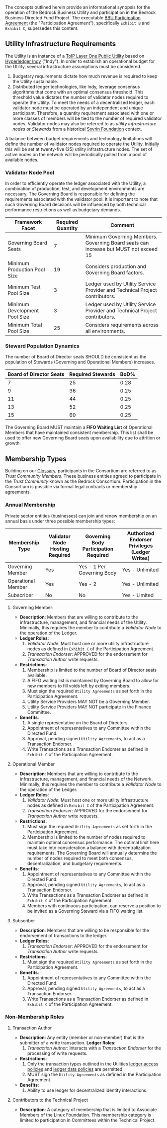 The concepts outlined herein provide an informational synopsis for the operation of the Bedrock Business Utility and participation in the Bedrock Business Directed Fund Project. The executable [BBU Participation Agreement](../gf_legal/contracts/bbu_participation_agreement.docx) (the "Participation Agreement"), specifically ```Exhibit B``` and ```Exhibit C```, supersedes this content.

## Utility Infrastructure Requirements
The Utility is an instance of a [ToIP Layer One Public Utility](https://github.com/hyperledger/aries-rfcs/tree/master/concepts/0289-toip-stack#layer-one-public-utilities-for-decentralized-identifiers-dids) based on [Hyperledger Indy](https://www.hyperledger.org/projects/hyperledger-indy) ("Indy"). In order to establish an operational budget for the Utility, several  infrastructure assumptions must be considered.

1. Budgetary requirements dictate how much revenue is required to keep the Utility sustainable.
2. Distributed ledger technologies, like Indy, leverage consensus algorithms that come with an optimal consensus threshold. This threshold value dictates the number of validator nodes required to operate the Utility. To meet the needs of a decentralized ledger, each validator node must be operated by an independent and unique participant. Therefore, a quantity requirement associated with one or more classes of members will be tied to the number of required validator nodes. Validator nodes may also be referred to as *utility infrastructure nodes* or *Stewards* from a historical [Sovrin Foundation](http://sovrin.org) context.

A balance between budget requirements and technology limitations will define the number of validator nodes required to operate the Utility. Initially this will be set at twenty-five (25) utility infrastructure nodes. The set of active nodes on the network will be periodically pulled from a pool of available nodes.

### Validator Node Pool
In order to efficiently operate the ledger associated with the Utility, a combination of production, test, and development environments are necessary. The Governing Board is responsible for defining the requirements associated with the validator pool. It is important to note that such Governing Board decisions will be influenced by both technical performance restrictions as well as budgetary demands.

| Framework Facet | Required Quantity | Comment |
| --- | --- | --- |
| Governing Board Seats | 7 | Minimum Governing Members. Governing Board seats can increase but MUST not exceed 15 |
| Minimum Production Pool Size  | 19 | Considers production and Governing Board factors. |
| Minimum Test Pool Size  | 3| Ledger used by Utility Service Provider and Technical Project contributors.  |
| Minimum Development Pool Size | 3 | Ledger used by Utility Service Provider and Technical Project contributors.||
| Minimum Total Pool Size | 25 | Considers requirements across all environments. |

### Steward Population Dynamics
The number of Board of Director seats SHOULD be consistent as the population of Stewards (Governing and Operational Members) increases.

| Board of Director Seats	| Required Stewards |	BoD%|
| --- | --- | --- |
|7	|25	|0.28|
|9	|36	|0.25|
|11	|44	|0.25|
|13	|52	|0.25|
|15	|60	|0.25|

The Governing Board MUST maintain a **FIFO Waiting List** of Operational Members that have maintained consistent membership. This  list shall be used to offer new Governing Board seats upon availability due to attrition or growth.

## Membership Types
Building on our [Glossary](./glossary.md), participants in the Consortium are referred to as *Trust Community Members*. These business entities agreed to participate in the *Trust Community* known as the Bedrock Consortium. Participation in the Consortium is possible via formal legal contracts or membership agreements.

### Annual Membership

Private sector entities (businesses) can join and renew membership on an annual basis under three possible membership types:

| Membership Type | Validator Node Hosting Required | Governing Body Participation Required | Authorized Endorser Privileges (Ledger Writes) |
| --- | --- | --- | --- |
| Governing Member | Yes | Yes - 1 Per Governing Body |Yes - Unlimited |
| Operational Member | Yes | Yes - 2 |Yes - Unlimited |
| Subscriber | No | No | Yes - Limited |

1. Governing Member:
    * **Description**: Members that are willing to contribute to the infrastructure, management, and financial needs of the Utility. Minimally, this requires the member to contribute a *Validator Node* to the operation of the Ledger.
    * **Ledger Roles**:
        1. *Validator Node*: Must host one or more utility infrastructure nodes as defined in ```Exhibit C``` of the Participation Agreement.
        2. *Transaction Endorser*: APPROVED for the endorsement for *Transaction Author* write requests.
    * **Restrictions**:
        1. Membership is limited to the number of Board of Director seats available.
        2. A FIFO waiting list is maintained by Governing Board to allow for new members to fill voids left by exiting members.
        3. Must sign the required ```Utility Agreements``` as set forth in the Participation Agreement.
        4. Utility Service Providers MAY NOT be a Governing Member.
        5. Utility Service Providers MAY NOT participate in the Finance Committee.
    * **Benefits**:
        1. A single representative on the Board of Directors.
        2. Appointment of representatives to any Committee within the Directed Fund.
        3. Approval, pending signed ```Utility Agreements```, to act as a Transaction Endorser.
        4. Write Transactions as a Transaction Endorser as defined in ```Exhibit C``` of the Participation Agreement.

2. Operational Member
    * **Description**: Members that are willing to contribute to the infrastructure, management, and financial needs of the Network. Minimally, this requires the member to contribute a *Validator Node* to the operation of the Ledger.
    * **Ledger Roles**:
        1. *Validator Node*: Must host one or more utility infrastructure nodes as defined in ```Exhibit C``` of the Participation Agreement.
        2. *Transaction Endorser*: APPROVED for the endorsement for *Transaction Author* write requests.
    * **Restrictions**:
        1. Must sign the required ```Utility Agreements``` as set forth in the Participation Agreement.
        2. Membership is limited to the number of nodes required to maintain optimal consensus performance. The optimal limit here must take into consideration a balance with decentralization requirements. The Governing Board will annually determine the number of nodes required to meet both consensus, decentralization, and budgetary requirements.
    * **Benefits**:
        1. Appointment of representatives to any Committee within the Directed Fund.
        2. Approval, pending signed ```Utility Agreements```, to act as a Transaction Endorser.
        3. Write Transactions as a Transaction Endorser as defined in ```Exhibit C``` of the Participation Agreement.
        4. Members with continuous participation, can reserve a position to be invited as a Governing Steward via a FIFO waiting list.

3. Subscriber
    * **Description**: Members that are willing to be responsible for the endorsement of transactions to the ledger.
    * **Ledger Roles**:
        1. *Transaction Endorser*: APPROVED for the endorsement for *Transaction Author* write requests.
    * **Restrictions**:
        1. Must sign the required ```Utility Agreements``` as set forth in the Participation Agreement.
    * **Benefits**:
        1. Appointment of representatives to any Committee within the Directed Fund.
        2. Approval, pending signed ```Utility Agreements```, to act as a Transaction Endorser.
        3. Write Transactions as a Transaction Endorser as defined in ```Exhibit C``` of the Participation Agreement.

### Non-Membership Roles

1. Transaction Author
    * **Description**: Any entity (member or non-member) that is the submitter of a write transaction.
    **Ledger Roles**:
        1. *Transaction Author*: Interacts with a *Transaction Endorser* for the processing of write requests.
    * **Restrictions**:
        1. Only the transaction types outlined in the Utilities [ledger access policies](../gf_controlled/ledger_access_policies.md) and [ledger data policies](../gf_controlled/ledger_data_policies.md) are permitted.
        2. MUST sign the ```Utility Agreements``` as defined in the Participation Agreement.
    * **Benefits**:
        1. Ability to use ledger for decentralized identity interactions.  

2. Contributors to the Technical Project
    * **Description**: A category of membership that is limited to Associate Members of the Linux Foundation. This membership category is limited to participation in Committees within the Technical Project.
